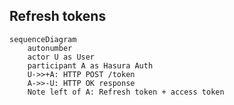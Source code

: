 ## Refresh tokens

```mermaid
sequenceDiagram
	autonumber
	actor U as User
	participant A as Hasura Auth
	U->>+A: HTTP POST /token
	A->>-U: HTTP OK response
	Note left of A: Refresh token + access token
```
